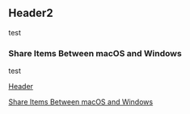 ## Header2
test



### Share Items Between macOS and Windows
test

[Header](#header2)

[Share Items Between macOS and Windows](#share-items-between-macos-and-windows)